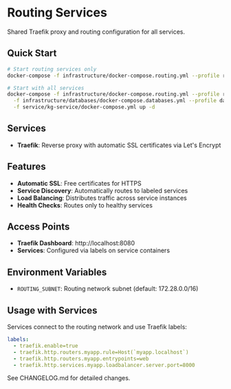 # Routing Services

Shared Traefik proxy and routing configuration for all services.

## Quick Start

```bash
# Start routing services only
docker-compose -f infrastructure/docker-compose.routing.yml --profile routing up -d

# Start with all services
docker-compose -f infrastructure/docker-compose.routing.yml --profile routing \
  -f infrastructure/databases/docker-compose.databases.yml --profile databases \
  -f service/kg-service/docker-compose.yml up -d
```

## Services

- **Traefik**: Reverse proxy with automatic SSL certificates via Let's Encrypt

## Features

- **Automatic SSL**: Free certificates for HTTPS
- **Service Discovery**: Automatically routes to labeled services
- **Load Balancing**: Distributes traffic across service instances
- **Health Checks**: Routes only to healthy services

## Access Points

- **Traefik Dashboard**: http://localhost:8080
- **Services**: Configured via labels on service containers

## Environment Variables

- `ROUTING_SUBNET`: Routing network subnet (default: 172.28.0.0/16)

## Usage with Services

Services connect to the routing network and use Traefik labels:

```yaml
labels:
  - traefik.enable=true
  - traefik.http.routers.myapp.rule=Host(`myapp.localhost`)
  - traefik.http.routers.myapp.entrypoints=web
  - traefik.http.services.myapp.loadbalancer.server.port=8000
```

See CHANGELOG.md for detailed changes.
